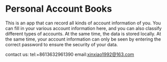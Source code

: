# Personal Account Books

This is an app that can record all kinds of account information of you. You can fill in your various account information here, and you can also classify different types of accounts. At the same time, the data is stored locally. At the same time, your account information can only be seen by entering the correct password to ensure the security of your data.

contact us: tel:+8613632961390  email:xinxiao1992@163.com 
